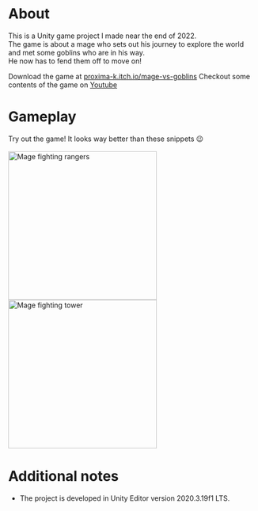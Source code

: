 # About
This is a Unity game project I made near the end of 2022.  
The game is about a mage who sets out his journey to explore the world and met some goblins who are in his way.  
He now has to fend them off to move on!

Download the game at [proxima-k.itch.io/mage-vs-goblins](https://proxima-k.itch.io/mage-vs-goblins)
Checkout some contents of the game on [Youtube](https://www.youtube.com/watch?v=8P_1aWzE1ZU)


# Gameplay
Try out the game! It looks way better than these snippets 😉
<br>
<br>
<img src="gifs/mvg_gameplay1.gif" alt="Mage fighting rangers" height="300px">
<img src="gifs/mvg_gameplay2.gif" alt="Mage fighting tower" height="300px">  

# Additional notes
- The project is developed in Unity Editor version 2020.3.19f1 LTS.

